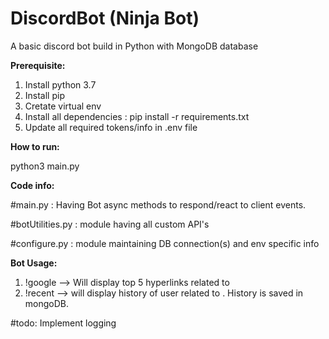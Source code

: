 # DiscordBot (Ninja Bot)
A basic discord bot build in Python with MongoDB database

**Prerequisite:**
1) Install python 3.7
2) Install pip
3) Cretate virtual env
4) Install all dependencies : pip install -r requirements.txt
5) Update all required tokens/info in .env file

**How to run:**

python3 main.py


**Code info:**

#main.py :  Having Bot async methods to respond/react to client events.

#botUtilities.py : module having all custom API's

#configure.py : module maintaining DB connection(s) and env specific info


**Bot Usage:**
1) !google <text to search> --> Will display top 5 hyperlinks related to <text to search>
2) !recent <text to lookup> --> will display history of user related to <text to lookup>. History is saved in mongoDB.
  

  #todo:
  Implement logging
